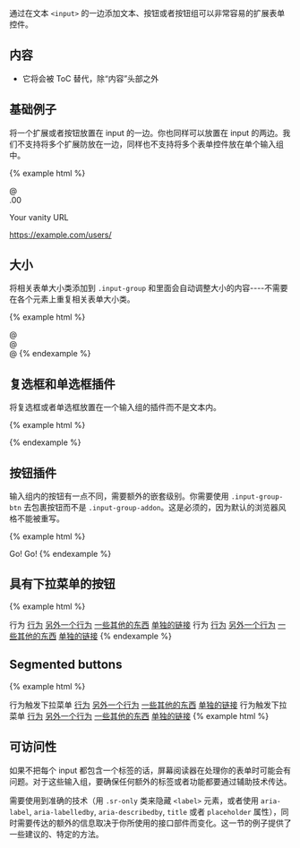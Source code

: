 通过在文本 `<input>` 的一边添加文本、按钮或者按钮组可以非常容易的扩展表单控件。

## 内容

- 它将会被 ToC 替代，除“内容”头部之外

## 基础例子

将一个扩展或者按钮放置在 input 的一边。你也同样可以放置在 input 的两边。我们不支持将多个扩展防放在一边，同样也不支持将多个表单控件放在单个输入组中。

{% example html %}

@
<br>
.00

Your vanity URL

https://example.com/users/

## 大小

将相关表单大小类添加到 `.input-group` 和里面会自动调整大小的内容----不需要在各个元素上重复相关表单大小类。

{% example html %}

@
<br>
@
<br>
@
{% endexample %}

## 复选框和单选框插件

将复选框或者单选框放置在一个输入组的插件而不是文本内。

{% example html %}

{% endexample %}

## 按钮插件

输入组内的按钮有一点不同，需要额外的嵌套级别。你需要使用 `.input-group-btn` 去包裹按钮而不是 `.input-group-addon`。这是必须的，因为默认的浏览器风格不能被重写。

{% example html %}

Go!
Go!
{% endexample %}

## 具有下拉菜单的按钮

{% example html %}

行为
[行为]( ) [另外一个行为]( ) [一些其他的东西]( )
[单独的链接]( )
行为
[行为]( ) [另外一个行为]( ) [一些其他的东西]( )
[单独的链接]( )
{% endexample %}

## Segmented buttons

{% example html %}

行为触发下拉菜单
[行为]( ) [另外一个行为]( ) [一些其他的东西]( )
[单独的链接]( )
行为触发下拉菜单
[行为]( ) [另外一个行为]( ) [一些其他的东西]( )
[单独的链接]( )
{% example html %}

## 可访问性

如果不把每个 input 都包含一个标签的话，屏幕阅读器在处理你的表单时可能会有问题。对于这些输入组，要确保任何额外的标签或者功能都要通过辅助技术传达。

需要使用到准确的技术（用 `.sr-only` 类来隐藏 `<label>` 元素，或者使用 `aria-label`, `aria-labelledby`, `aria-describedby`, `title` 或者 `placeholder` 属性），同时需要传达的额外的信息取决于你所使用的接口部件而变化。这一节的例子提供了一些建议的、特定的方法。
